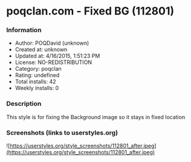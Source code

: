 # poqclan.com - Fixed BG (112801)

### Information
- Author: POQDavid (unknown)
- Created at: unknown
- Updated at: 4/16/2015, 1:51:23 PM
- License: NO-REDISTRIBUTION
- Category: poqclan
- Rating: undefined
- Total installs: 42
- Weekly installs: 0


### Description
This style is for fixing the Background image so it stays in fixed location


### Screenshots (links to userstyles.org)
![https://userstyles.org/style_screenshots/112801_after.jpeg](https://userstyles.org/style_screenshots/112801_after.jpeg)


